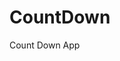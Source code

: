 # CountDown
 Count Down App
     
          
                                                      
                                                                
                                                        
                                           
                                      
                
          
          
   
 
  
